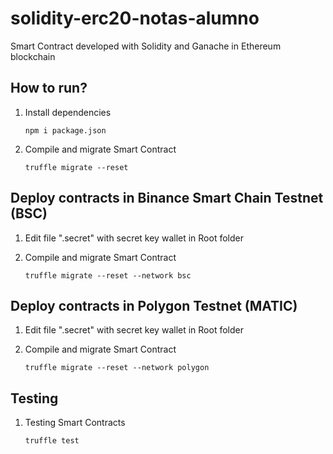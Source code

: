 # solidity-erc20-notas-alumno
Smart Contract developed with Solidity and Ganache in Ethereum blockchain 

How to run?
--

1. Install dependencies

   `npm i package.json`

2. Compile and migrate Smart Contract

   `truffle migrate --reset`

Deploy contracts in Binance Smart Chain Testnet (BSC)
--

1. Edit file ".secret" with secret key wallet in Root folder

2. Compile and migrate Smart Contract

   `truffle migrate --reset --network bsc`

Deploy contracts in Polygon Testnet (MATIC)
--
1. Edit file ".secret" with secret key wallet in Root folder

2. Compile and migrate Smart Contract

   `truffle migrate --reset --network polygon`

Testing
--
1. Testing Smart Contracts

   `truffle test`